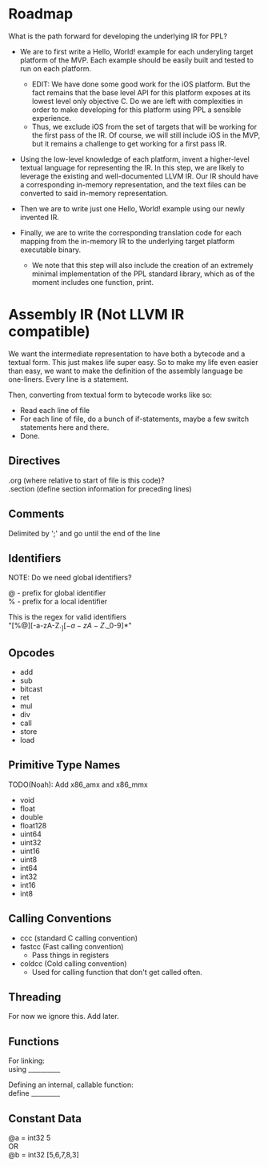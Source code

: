 # Roadmap

What is the path forward for developing the underlying IR for PPL? 

- We are to first write a Hello, World! example for each underyling target platform of the MVP. Each example should be easily built and tested to run on each platform.
  - EDIT: We have done some good work for the iOS platform. But the fact remains that the base level API for this platform exposes at its lowest level only objective C. Do we are left with complexities in order to make developing for this platform using PPL a sensible experience.
  - Thus, we exclude iOS from the set of targets that will be working for the first pass of the IR. Of course, we will still include iOS in the MVP, but it remains a challenge to get working for a first pass IR.

- Using the low-level knowledge of each platform, invent a higher-level textual language for representing the IR. In this step, we are likely to leverage the existing and well-documented LLVM IR. Our IR should have a corresponding in-memory representation, and the text files can be converted to said in-memory representation.

- Then we are to write just one Hello, World! example using our newly invented IR.

- Finally, we are to write the corresponding translation code for each mapping from the in-memory IR to the underlying target platform executable binary.
  - We note that this step will also include the creation of an extremely minimal implementation of the PPL standard library, which as of the moment includes one function, print.

# Assembly IR (Not LLVM IR compatible)

We want the intermediate representation to have both a bytecode and a textual form. This just makes life super easy. So to make my life even easier than easy, we want to make the definition of the assembly language be one-liners. Every line is a statement.

Then, converting from textual form to bytecode works like so:
- Read each line of file
- For each line of file, do a bunch of if-statements, maybe a few switch statements here and there.
- Done.

## Directives

.org (where relative to start of file is this code)? \
.section (define section information for preceding lines)

## Comments

Delimited by ';' and go until the end of the line

## Identifiers

NOTE: Do we need global identifiers?

@ - prefix for global identifier \
% - prefix for a local identifier

This is the regex for valid identifiers \
"[%@][-a-zA-Z$._][-a-zA-Z$._0-9]*"

## Opcodes

- add
- sub
- bitcast
- ret
- mul
- div
- call
- store
- load

## Primitive Type Names

TODO(Noah): Add x86_amx and x86_mmx

- void
- float
- double
- float128
- uint64
- uint32
- uint16
- uint8 
- int64
- int32
- int16
- int8

## Calling Conventions

- ccc (standard C calling convention)
- fastcc (Fast calling convention)
  - Pass things in registers
- coldcc (Cold calling convention)
  - Used for calling function that don't get called often.

## Threading

For now we ignore this. Add later.

## Functions

For linking: \
using __________

Defining an internal, callable function: \
define _________

## Constant Data

@a = int32 5 \
OR \
@b = int32 [5,6,7,8,3]

